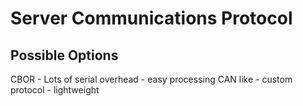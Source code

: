 # Server Communications Protocol

## Possible Options

CBOR - Lots of serial overhead - easy processing
CAN like - custom protocol - lightweight
